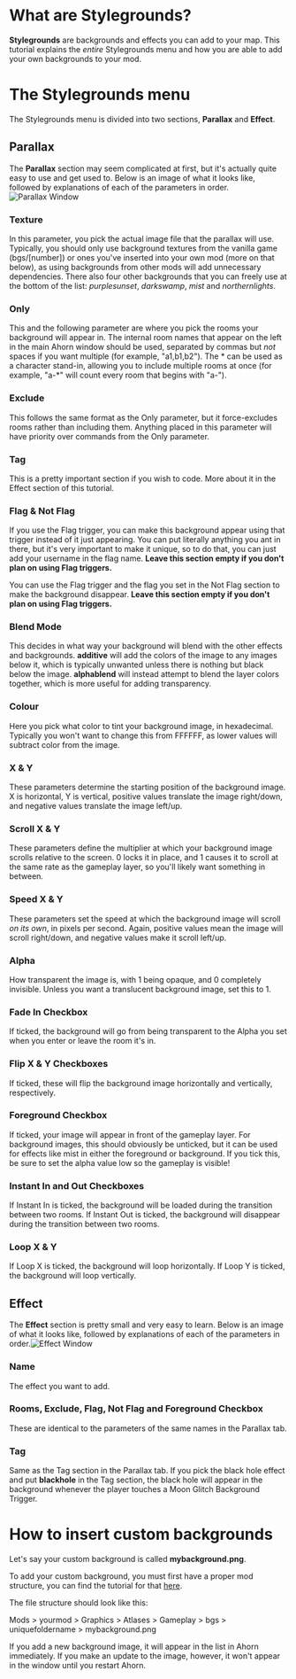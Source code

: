 # What are Stylegrounds?

**Stylegrounds** are backgrounds and effects you can add to your map. 
This tutorial explains the _entire_ Stylegrounds menu and how you are able to add your own backgrounds to your mod.

# The Stylegrounds menu

The Stylegrounds menu is divided into two sections, **Parallax** and **Effect**.

## Parallax

The **Parallax** section may seem complicated at first, but it's actually quite easy to use and get used to.
Below is an image of what it looks like, followed by explanations of each of the parameters in order.
![Parallax Window](https://user-images.githubusercontent.com/64371989/80315026-5c177580-87f5-11ea-96fa-82edf32c95d8.png)

### Texture

In this parameter, you pick the actual image file that the parallax will use. Typically, you should only use background textures from the vanilla game (bgs/[number]) or ones you've inserted into your own mod (more on that below), as using backgrounds from other mods will add unnecessary dependencies. There also four other backgrounds that you can freely use at the bottom of the list: _purplesunset_, _darkswamp_, _mist_ and _northernlights_.

### Only

This and the following parameter are where you pick the rooms your background will appear in. The internal room names that appear on the left in the main Ahorn window should be used, separated by commas but _not_ spaces if you want multiple (for example, "a1,b1,b2"). The * can be used as a character stand-in, allowing you to include multiple rooms at once (for example, "a-*" will count every room that begins with "a-").

### Exclude

This follows the same format as the Only parameter, but it force-excludes rooms rather than including them. Anything placed in this parameter will have priority over commands from the Only parameter.

### Tag

This is a pretty important section if you wish to code. More about it in the Effect section of this tutorial.

### Flag & Not Flag

If you use the Flag trigger, you can make this background appear using that trigger instead of it just appearing. You can put literally anything you ant in there, but it's very important to make it unique, so to do that, you can just add your username in the flag name. **Leave this section empty if you don't plan on using Flag triggers.**

You can use the Flag trigger and the flag you set in the Not Flag section to make the background disappear.
**Leave this section empty if you don't plan on using Flag triggers.**

### Blend Mode

This decides in what way your background will blend with the other effects and backgrounds. **additive** will add the colors of the image to any images below it, which is typically unwanted unless there is nothing but black below the image. **alphablend** will instead attempt to blend the layer colors together, which is more useful for adding transparency.

### Colour

Here you pick what color to tint your background image, in hexadecimal. Typically you won't want to change this from FFFFFF, as lower values will subtract color from the image.

### X & Y

These parameters determine the starting position of the background image. X is horizontal, Y is vertical, positive values translate the image right/down, and negative values translate the image left/up.

### Scroll X & Y

These parameters define the multiplier at which your background image scrolls relative to the screen. 0 locks it in place, and 1 causes it to scroll at the same rate as the gameplay layer, so you'll likely want something in between.

### Speed X & Y

These parameters set the speed at which the background image will scroll _on its own_, in pixels per second. Again, positive values mean the image will scroll right/down, and negative values make it scroll left/up.

### Alpha

How transparent the image is, with 1 being opaque, and 0 completely invisible. Unless you want a translucent background image, set this to 1.

### Fade In Checkbox

If ticked, the background will go from being transparent to the Alpha you set when you enter or leave the room it's in.

### Flip X & Y Checkboxes

If ticked, these will flip the background image horizontally and vertically, respectively.

### Foreground Checkbox

If ticked, your image will appear in front of the gameplay layer. For background images, this should obviously be unticked, but it can be used for effects like mist in either the foreground or background. If you tick this, be sure to set the alpha value low so the gameplay is visible!

### Instant In and Out Checkboxes

If Instant In is ticked, the background will be loaded during the transition between two rooms.
If Instant Out is ticked, the background will disappear during the transition between two rooms.

### Loop X & Y

If Loop X is ticked, the background will loop horizontally.
If Loop Y is ticked, the background will loop vertically.

## Effect

The **Effect** section is pretty small and very easy to learn. Below is an image of what it looks like, followed by explanations of each of the parameters in order.![Effect Window](https://user-images.githubusercontent.com/64371989/80316399-dba94280-87fd-11ea-9b8d-66ba9a42e55d.png)

### Name

The effect you want to add.

### Rooms, Exclude, Flag, Not Flag and Foreground Checkbox

These are identical to the parameters of the same names in the Parallax tab.

### Tag

Same as the Tag section in the Parallax tab.
If you pick the black hole effect and put **blackhole** in the Tag section, the black hole will appear in the background whenever the player touches a Moon Glitch Background Trigger.

# How to insert custom backgrounds

Let's say your custom background is called **mybackground.png**.

To add your custom background, you must first have a proper mod structure, you can find the tutorial for that [here](https://github.com/EverestAPI/Resources/wiki/Mod-Structure).

The file structure should look like this:

Mods > yourmod > Graphics > Atlases > Gameplay > bgs > uniquefoldername > mybackground.png

If you add a new background image, it will appear in the list in Ahorn immediately. If you make an update to the image, however, it won't appear in the window until you restart Ahorn.
